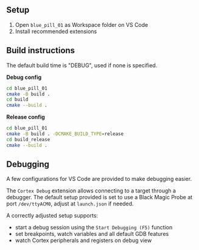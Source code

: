 
## Setup

1. Open `blue_pill_01` as Workspace folder on VS Code
2. Install recommended extensions
## Build instructions

The default build time is "DEBUG", used if none is specified.

**Debug config**
```sh
cd blue_pill_01
cmake -B build .
cd build
cmake --build .
```

**Release config**
```sh
cd blue_pill_01
cmake -B build . -DCMAKE_BUILD_TYPE=release
cd build_release
cmake --build .
```

## Debugging

A few configurations for VS Code are provided to make debugging easier.

The `Cortex Debug` extension allows connecting to a target through a debugger. The default setup provided is set to use a Black Magic Probe at port `/dev/ttyACM0`, adjust at `launch.json` if needed.

A correctly adjusted setup supports:
- start a debug session using the `Start Debugging (F5)` function
- set breakpoints, watch variables and all default GDB features
- watch Cortex peripherals and registers on debug view
